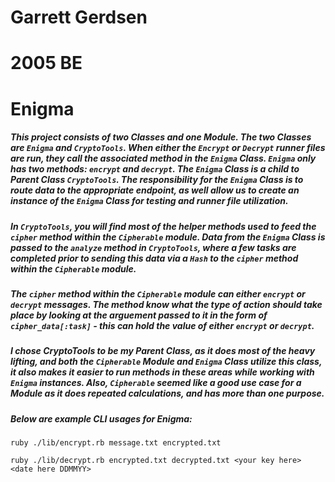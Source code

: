 # Garrett Gerdsen
# 2005 BE
# Enigma

##### This project consists of two Classes and one Module.  The two Classes are `Enigma` and `CryptoTools`.  When either the `Encrypt` or `Decrypt` runner files are run, they call the associated method in the `Enigma` Class.  `Enigma` only has two methods: `encrypt` and `decrypt`.  The `Enigma` Class is a child to Parent Class `CryptoTools`.  The responsibility for the `Enigma` Class is to route data to the appropriate endpoint, as well allow us to create an instance of the `Enigma` Class for testing and runner file utilization.

##### In `CryptoTools`, you will find most of the helper methods used to feed the `cipher` method within the `Cipherable` module.  Data from the `Enigma` Class is passed to the `analyze` method in `CryptoTools`, where a few tasks are completed prior to sending this data via a `Hash` to the `cipher` method within the `Cipherable` module.

##### The `cipher` method within the `Cipherable` module can either `encrypt` or `decrypt` messages.  The method know what the type of action should take place by looking at the arguement passed to it in the form of `cipher_data[:task]` - this can hold the value of either `encrypt` or `decrypt`.

##### I chose CryptoTools to be my Parent Class, as it does most of the heavy lifting, and both the `Cipherable` Module and `Enigma` Class utilize this class, it also makes it easier to run methods in these areas while working with `Enigma` instances.  Also, `Cipherable` seemed like a good use case for a Module as it does repeated calculations, and has more than one purpose.

##### Below are example CLI usages for Enigma: 

`ruby ./lib/encrypt.rb message.txt encrypted.txt`

`ruby ./lib/decrypt.rb encrypted.txt decrypted.txt <your key here> <date here DDMMYY>`

